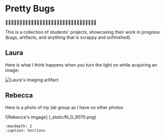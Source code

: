 # Pretty Bugs 

🐛✨🐛✨🐛✨🐛✨🐛✨🐛✨🐛✨🐛✨🐛✨🐛✨🐛✨🐛✨🐛✨🐛✨🐛✨🐛✨

This is a collection of students' projects, showcasing their work in progress (bugs, artifacts, and anything that is scrappy and unfinished). 

## Laura
Here is what I think happens when you turn the light on while acquiring an image:

![Laura's imaging artifact](_static/laura_imaging_artifact.png)

## Rebecca
Here is a photo of my lab group as I have no other photos

![Rebecca's imgage] (_static/N_G_9070.png)

```{toctree}
:maxdepth: 2
:caption: Sections

```



